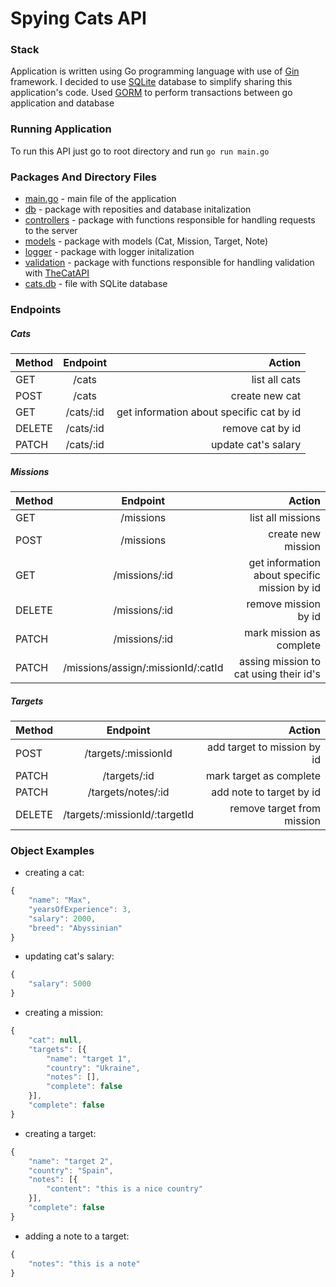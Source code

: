 # Spying Cats API

### Stack
Application is written using Go programming language with use of [Gin](https://github.com/gin-gonic/gin) framework.
I decided to use [SQLite](https://www.sqlite.org/) database to simplify sharing this application's code. Used [GORM](https://gorm.io/index.html) to perform transactions between go application and database

### Running Application
To run this API just go to root directory and run ```go run main.go```

### Packages And Directory Files
- [main.go](https://github.com/MaxIvanyshen/Spying-Cats-API/blob/master/main.go) - main file of the application
- [db](https://github.com/MaxIvanyshen/Spying-Cats-API/blob/master/db) - package with reposities and database initalization
- [controllers](https://github.com/MaxIvanyshen/Spying-Cats-API/blob/master/controllers) - package with functions responsible for handling requests to the server
- [models](https://github.com/MaxIvanyshen/Spying-Cats-API/blob/master/models) - package with models (Cat, Mission, Target, Note)
- [logger](https://github.com/MaxIvanyshen/Spying-Cats-API/blob/master/logger) - package with logger initalization 
- [validation](https://github.com/MaxIvanyshen/Spying-Cats-API/blob/master/validation) - package with functions responsible for handling validation with [TheCatAPI](https://api.thecatapi.com/v1/breeds)
- [cats.db](https://github.com/MaxIvanyshen/Spying-Cats-API/blob/master/cats.db) - file with SQLite database


### Endpoints
##### Cats
| Method        | Endpoint      | Action|
| ------------- |:-------------:| -----:|
| GET           | /cats         | list all cats      |
| POST      | /cats      |   create new cat |
| GET      | /cats/:id      |   get information about specific cat by id |
| DELETE      | /cats/:id      |   remove cat by id|
| PATCH     | /cats/:id      |   update cat's salary|

##### Missions
| Method        | Endpoint      | Action|
| ------------- |:-------------:| -----:|
| GET           | /missions         | list all missions      |
| POST      | /missions      |   create new mission |
| GET      | /missions/:id      |   get information about specific mission by id |
| DELETE      | /missions/:id      |   remove mission by id|
| PATCH     | /missions/:id      |   mark mission as complete|
| PATCH     | /missions/assign/:missionId/:catId      |   assing mission to cat using their id's|

##### Targets
| Method        | Endpoint      | Action|
| ------------- |:-------------:| -----:|
| POST           | /targets/:missionId         | add target to mission by id      |
| PATCH     | /targets/:id      |   mark target as complete|
| PATCH     | /targets/notes/:id      |   add note to target by id|
| DELETE     | /targets/:missionId/:targetId      |   remove target from mission |

### Object Examples
- creating a cat:
```javascript
{
    "name": "Max",
    "yearsOfExperience": 3,
    "salary": 2000,
    "breed": "Abyssinian"
}
```

- updating cat's salary:
```javascript
{
    "salary": 5000
}
```

- creating a mission:
```javascript
{
    "cat": null,
    "targets": [{
        "name": "target 1",
        "country": "Ukraine",
        "notes": [],
        "complete": false
    }],
    "complete": false
}
```

- creating a target:
```javascript
{
    "name": "target 2",
    "country": "Spain",
    "notes": [{
        "content": "this is a nice country"
    }],
    "complete": false
}
```

- adding a note to a target:
```javascript
{
    "notes": "this is a note"
}
```
